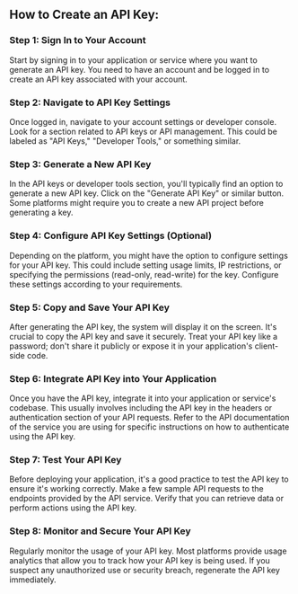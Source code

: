 ## How to Create an API Key:

### **Step 1: Sign In to Your Account**

Start by signing in to your application or service where you want to generate an API key. You need to have an account and be logged in to create an API key associated with your account.

### **Step 2: Navigate to API Key Settings**

Once logged in, navigate to your account settings or developer console. Look for a section related to API keys or API management. This could be labeled as "API Keys," "Developer Tools," or something similar.

### **Step 3: Generate a New API Key**

In the API keys or developer tools section, you'll typically find an option to generate a new API key. Click on the "Generate API Key" or similar button. Some platforms might require you to create a new API project before generating a key.

### **Step 4: Configure API Key Settings (Optional)**

Depending on the platform, you might have the option to configure settings for your API key. This could include setting usage limits, IP restrictions, or specifying the permissions (read-only, read-write) for the key. Configure these settings according to your requirements.

### **Step 5: Copy and Save Your API Key**

After generating the API key, the system will display it on the screen. It's crucial to copy the API key and save it securely. Treat your API key like a password; don't share it publicly or expose it in your application's client-side code.

### **Step 6: Integrate API Key into Your Application**

Once you have the API key, integrate it into your application or service's codebase. This usually involves including the API key in the headers or authentication section of your API requests. Refer to the API documentation of the service you are using for specific instructions on how to authenticate using the API key.

### **Step 7: Test Your API Key**

Before deploying your application, it's a good practice to test the API key to ensure it's working correctly. Make a few sample API requests to the endpoints provided by the API service. Verify that you can retrieve data or perform actions using the API key.

### **Step 8: Monitor and Secure Your API Key**

Regularly monitor the usage of your API key. Most platforms provide usage analytics that allow you to track how your API key is being used. If you suspect any unauthorized use or security breach, regenerate the API key immediately.
